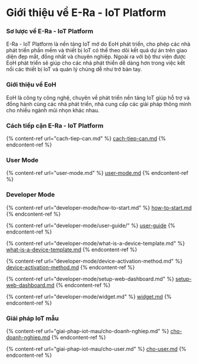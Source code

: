 # Giới thiệu về E-Ra - IoT Platform

### Sơ lược về E-Ra - IoT Platform

E-Ra - IoT Platform là nền tảng IoT mở do EoH phát triển, cho phép các nhà phát triển phần mềm và thiết bị IoT có thể theo dõi kết quả dự án trên giao diện đẹp mắt, đồng nhất và chuyên nghiệp. Ngoài ra với bộ thư viện được EoH phát triển sẽ giúp cho các nhà phát thiển dễ dàng hơn trong việc kết nối các thiết bị IoT và quản lý chúng dễ như trở bàn tay.

### Giới thiệu về EoH

EoH là công ty công nghệ, chuyên về phát triển nền tảng IoT giúp hỗ trợ và đồng hành cùng các nhà phát triển, nhà cung cấp các giải pháp thông minh cho nhiều ngành mũi nhọn khác nhau.

### Cách tiếp cận E-Ra - IoT Platform

{% content-ref url="cach-tiep-can.md" %}
[cach-tiep-can.md](cach-tiep-can.md)
{% endcontent-ref %}

### User Mode

{% content-ref url="user-mode.md" %}
[user-mode.md](user-mode.md)
{% endcontent-ref %}

### Developer Mode

{% content-ref url="developer-mode/how-to-start.md" %}
[how-to-start.md](developer-mode/how-to-start.md)
{% endcontent-ref %}

{% content-ref url="developer-mode/user-guide/" %}
[user-guide](developer-mode/user-guide/)
{% endcontent-ref %}

{% content-ref url="developer-mode/what-is-a-device-template.md" %}
[what-is-a-device-template.md](developer-mode/what-is-a-device-template.md)
{% endcontent-ref %}

{% content-ref url="developer-mode/device-activation-method.md" %}
[device-activation-method.md](developer-mode/device-activation-method.md)
{% endcontent-ref %}

{% content-ref url="developer-mode/setup-web-dashboard.md" %}
[setup-web-dashboard.md](developer-mode/setup-web-dashboard.md)
{% endcontent-ref %}

{% content-ref url="developer-mode/widget.md" %}
[widget.md](developer-mode/widget.md)
{% endcontent-ref %}

### Giải pháp IoT mẫu

{% content-ref url="giai-phap-iot-mau/cho-doanh-nghiep.md" %}
[cho-doanh-nghiep.md](giai-phap-iot-mau/cho-doanh-nghiep.md)
{% endcontent-ref %}

{% content-ref url="giai-phap-iot-mau/cho-user.md" %}
[cho-user.md](giai-phap-iot-mau/cho-user.md)
{% endcontent-ref %}

